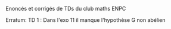 Enoncés et corrigés de TDs du club maths ENPC

Erratum:
TD 1 : Dans l'exo 11 il manque l'hypothèse G non abélien
